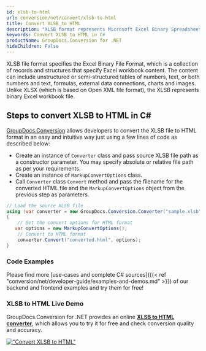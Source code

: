 ```yaml
---
id: xlsb-to-html
url: conversion/net/convert/xlsb-to-html
title: Convert XLSB to HTML
description: "XLSB format represents Microsoft Excel Binary Spreadsheet File with .xlsb extension. Learn how to convert XLSB to HTML file programmatically in C# language using GroupDocs.Conversion for .NET library."
keywords: Convert XLSB to HTML in C#
productName: GroupDocs.Conversion for .NET
hideChildren: False
---
```


XLSB file format specifies the Excel Binary File Format, which is a collection of records and structures that specify Excel workbook content. The content can include unstructured or semi-structured tables of numbers, text, or both numbers and text, formulas, external data connections, charts and images. Unlike XLSX (which is based on Open XML file format), the XLSB represents binary Excel workbook file.

## Steps to convert XLSB to HTML in C#

[GroupDocs.Conversion](https://products.groupdocs.com/conversion/net) allows developers to convert the XLSB file to HTML format in an easy and intuitive way just using a few lines of code as described below:

* Create an instance of `Converter` class and pass source XLSB file path as a constructor parameter. You may specify absolute or relative file path as per your requirements. 
* Create an instance of `MarkupConvertOptions` class.
* Call `Converter` class `Convert` method and pass the filename for the converted HTML file and the `MarkupConvertOptions` object from the previous step as parameters.

```csharp
// Load the source XLSB file
using (var converter = new GroupDocs.Conversion.Converter("sample.xlsb"))
{
    // Set the convert options for HTML format
   var options = new MarkupConvertOptions();
    // Convert to HTML format
    converter.Convert("converted.html", options);
}
```

### Code Examples

Please find more [use-cases and complete C# sources]({{< ref "conversion/net/developer-guide/examples-and-demos.md" >}}) of our backend and frontend examples and try them for free!

### XLSB to HTML Live Demo

GroupDocs.Conversion for .NET provides an online [**XLSB to HTML converter**](https://products.groupdocs.app/conversion/xlsb-to-html), which allows you to try it for free and check conversion quality and accuracy.

[!["Convert XLSB to HTML"](conversion/net/images/convert-to-html/convert-xlsb-to-html.png)](https://products.groupdocs.app/conversion/xlsb-to-html)